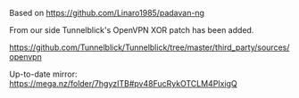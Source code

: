 Based on https://github.com/Linaro1985/padavan-ng

From our side Tunnelblick's OpenVPN XOR patch has been added.

https://github.com/Tunnelblick/Tunnelblick/tree/master/third_party/sources/openvpn

Up-to-date mirror: https://mega.nz/folder/7hgyzITB#pv48FucRykOTCLM4PIxigQ
